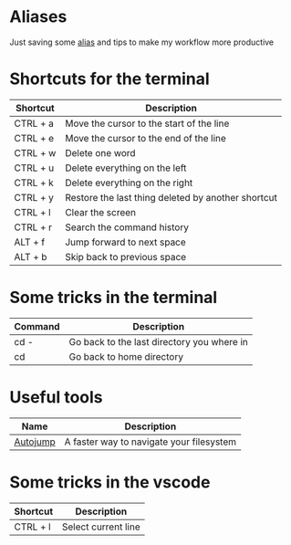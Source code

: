 # Aliases
Just saving some [alias](https://github.com/VSPPedro/aliases/blob/master/aliasmanager.sh) and tips to make my workflow more productive

# Shortcuts for the terminal
| Shortcut | Description                                        |
|----------|----------------------------------------------------|
| CTRL + a | Move the cursor to the start of the line           |
| CTRL + e | Move the cursor to the end of the line             |
| CTRL + w | Delete one word                                    |
| CTRL + u | Delete everything on the left                      |
| CTRL + k | Delete everything on the right                     |
| CTRL + y | Restore the last thing deleted by another shortcut |
| CTRL + l | Clear the screen                                   |
| CTRL + r | Search the command history                         |
| ALT + f  | Jump forward to next space                         |
| ALT + b  | Skip back to previous space                        |

# Some tricks in the terminal
| Command | Description                                |
|---------|--------------------------------------------|
| cd -    | Go back to the last directory you where in |
| cd      | Go back to home directory                  |

# Useful tools
| Name                                          | Description                                |
|-----------------------------------------------|--------------------------------------------|
| [Autojump](https://github.com/wting/autojump) | A faster way to navigate your filesystem   |

# Some tricks in the vscode
| Shortcut | Description         |
|----------|---------------------|
| CTRL + l | Select current line |
